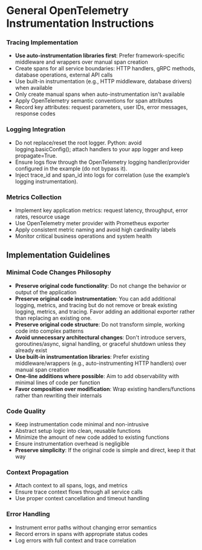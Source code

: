 # General OpenTelemetry Instrumentation Instructions

### Tracing Implementation

- **Use auto-instrumentation libraries first**: Prefer framework-specific middleware and wrappers over manual span creation
- Create spans for all service boundaries: HTTP handlers, gRPC methods, database operations, external API calls
- Use built-in instrumentation (e.g., HTTP middleware, database drivers) when available
- Only create manual spans when auto-instrumentation isn't available
- Apply OpenTelemetry semantic conventions for span attributes
- Record key attributes: request parameters, user IDs, error messages, response codes

### Logging Integration

- Do not replace/reset the root logger. Python: avoid logging.basicConfig(); attach handlers to your app logger and keep propagate=True.
- Ensure logs flow through the OpenTelemetry logging handler/provider configured in the example (do not bypass it).
- Inject trace_id and span_id into logs for correlation (use the example’s logging instrumentation).

### Metrics Collection

- Implement key application metrics: request latency, throughput, error rates, resource usage
- Use OpenTelemetry meter provider with Prometheus exporter
- Apply consistent metric naming and avoid high cardinality labels
- Monitor critical business operations and system health

## Implementation Guidelines

### Minimal Code Changes Philosophy

- **Preserve original code functionality**: Do not change the behavior or output of the application
- **Preserve original code instrumentation**: You can add additional logging, metrics, and tracing but do not remove or break existing logging, metrics, and tracing. Favor adding an additional exporter rather than replacing an existing one.
- **Preserve original code structure**: Do not transform simple, working code into complex patterns
- **Avoid unnecessary architectural changes**: Don't introduce servers, goroutines/async, signal handling, or graceful shutdown unless they already exist
- **Use built-in instrumentation libraries**: Prefer existing middleware/wrappers (e.g., auto-instrumenting HTTP handlers) over manual span creation
- **One-line additions where possible**: Aim to add observability with minimal lines of code per function
- **Favor composition over modification**: Wrap existing handlers/functions rather than rewriting their internals

### Code Quality

- Keep instrumentation code minimal and non-intrusive
- Abstract setup logic into clean, reusable functions
- Minimize the amount of new code added to existing functions
- Ensure instrumentation overhead is negligible
- **Preserve simplicity**: If the original code is simple and direct, keep it that way

### Context Propagation

- Attach context to all spans, logs, and metrics
- Ensure trace context flows through all service calls
- Use proper context cancellation and timeout handling

### Error Handling

- Instrument error paths without changing error semantics
- Record errors in spans with appropriate status codes
- Log errors with full context and trace correlation
